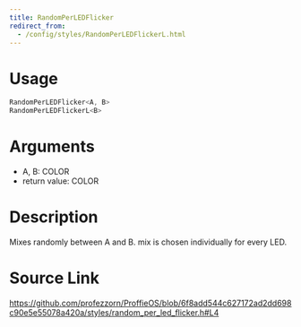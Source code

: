 ```yaml
---
title: RandomPerLEDFlicker
redirect_from:
  - /config/styles/RandomPerLEDFlickerL.html
---
```


# Usage
```cpp
RandomPerLEDFlicker<A, B>
RandomPerLEDFlickerL<B>
```

# Arguments
 * A, B: COLOR
 * return value: COLOR

# Description
Mixes randomly between A and B.
mix is chosen individually for every LED.

# Source Link
https://github.com/profezzorn/ProffieOS/blob/6f8add544c627172ad2dd698c90e5e55078a420a/styles/random_per_led_flicker.h#L4
